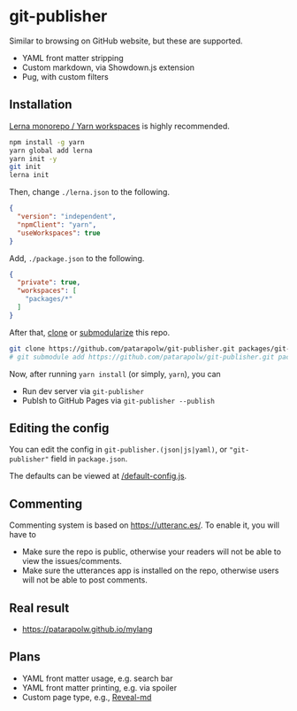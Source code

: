 # git-publisher

Similar to browsing on GitHub website, but these are supported.

- YAML front matter stripping
- Custom markdown, via Showdown.js extension
- Pug, with custom filters

## Installation

[Lerna monorepo / Yarn workspaces](https://dev.to/patarapolw/monorepo-with-three-subrepos-for-web-apps-2ohc) is highly recommended.

```sh
npm install -g yarn
yarn global add lerna
yarn init -y
git init
lerna init
```

Then, change `./lerna.json` to the following.

```json
{
  "version": "independent",
  "npmClient": "yarn",
  "useWorkspaces": true
}
```

Add, `./package.json` to the following.

```json
{
  "private": true,
  "workspaces": [
    "packages/*"
  ]
}
```

After that, [clone](https://git-scm.com/docs/git-clone) or [submodularize](https://git-scm.com/docs/git-submodule) this repo.

```sh
git clone https://github.com/patarapolw/git-publisher.git packages/git-publisher
# git submodule add https://github.com/patarapolw/git-publisher.git packages/git-publisher
```

Now, after running `yarn install` (or simply, `yarn`), you can

- Run dev server via `git-publisher`
- Publsh to GitHub Pages via `git-publisher --publish`

## Editing the config

You can edit the config in `git-publisher.(json|js|yaml)`, or `"git-publisher"` field in `package.json`.

The defaults can be viewed at [/default-config.js](/default-config.js).

## Commenting

Commenting system is based on <https://utteranc.es/>. To enable it, you will have to

- Make sure the repo is public, otherwise your readers will not be able to view the issues/comments.
- Make sure the utterances app is installed on the repo, otherwise users will not be able to post comments.

## Real result

- <https://patarapolw.github.io/mylang>

## Plans

- YAML front matter usage, e.g. search bar
- YAML front matter printing, e.g. via spoiler
- Custom page type, e.g., [Reveal-md](https://github.com/patarapolw/reveal-md)
